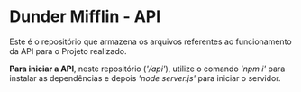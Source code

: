 # Dunder Mifflin - API

Este é o repositório que armazena os arquivos referentes ao funcionamento da API para o Projeto realizado.

<b>Para iniciar a API</b>, neste repositório (<i>'/api'</i>), utilize o comando <i>'npm i'</i> para instalar as dependências e depois <i>'node server.js'</i> para iniciar o servidor.